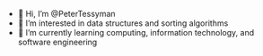 - 👋 Hi, I’m @PeterTessyman
- 👀 I’m interested in data structures and sorting algorithms
- 🌱 I’m currently learning computing, information technology, and software engineering

<!---
PeterTessyman/PeterTessyman is a ✨ special ✨ repository because its `README.md` (this file) appears on your GitHub profile.
You can click the Preview link to take a look at your changes.
--->
